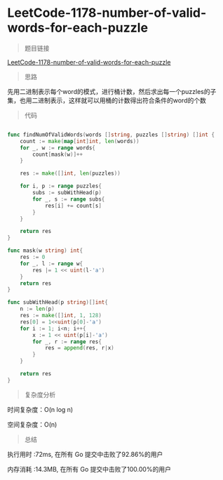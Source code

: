# LeetCode-1178-number-of-valid-words-for-each-puzzle

>题目链接

[LeetCode-1178-number-of-valid-words-for-each-puzzle](https://leetcode-cn.com/problems/number-of-valid-words-for-each-puzzle/)

>思路

先用二进制表示每个word的模式，进行桶计数，然后求出每一个puzzles的子集，也用二进制表示，这样就可以用桶的计数得出符合条件的word的个数

>代码

```go

func findNumOfValidWords(words []string, puzzles []string) []int {
    count := make(map[int]int, len(words))
    for _, w := range words{
        count[mask(w)]++
    }

    res := make([]int, len(puzzles))

    for i, p := range puzzles{
        subs := subWithHead(p)
        for _, s := range subs{
            res[i] += count[s]
        }
    }

    return res
}

func mask(w string) int{
    res := 0
    for _, l := range w{
        res |= 1 << uint(l-'a')
    }
    return res
}

func subWithHead(p string)[]int{
    n := len(p)
    res := make([]int, 1, 128)
    res[0] = 1<<uint(p[0]-'a')
    for i := 1; i<n; i++{
        x := 1 << uint(p[i]-'a')
        for _, r := range res{
            res = append(res, r|x)
        }
    }

    return res
}


```

>复杂度分析

时间复杂度：O(n log n)

空间复杂度：O(n)

>总结

执行用时 :72ms, 在所有 Go 提交中击败了92.86%的用户

内存消耗 :14.3MB, 在所有 Go 提交中击败了100.00%的用户
